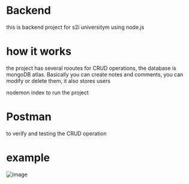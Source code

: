 # Backend
this is backend project for s2i universitym using node.js

# how it works
the project has several rooutes for CRUD operations, the database is mongoDB atlas.
Basically you can create notes and comments, you can modify or delete them, it also stores users

nodemon index to run the project

# Postman
to verify and testing the CRUD operation

# example
![image](https://github.com/DavideSiracusano/fullstackwebapp_backend/assets/152174921/c8b493cc-ba04-4eed-9e25-6cb40e7feb53)
